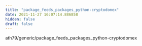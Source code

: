 ```yaml
---
title: "package_feeds_packages_python-cryptodomex"
date: 2021-11-27 16:07:14.886858
hidden: false
draft: false
---
```


ath79/generic/package_feeds_packages_python-cryptodomex

